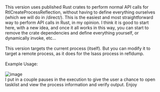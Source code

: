 This version uses published Rust crates to perform normal API calls for RtlCreateProcessReflection, without having to define everything ourselves (which we will do in /direct/). This is the easiest and most straightforward way to perform API calls in Rust, in my opinion. I think it is good to start here, with a new idea, and once it all works in this way, you can start to remove the crate dependencies and define everything yourself, or dynamically invoke, etc...
<BR>
  <BR>
  This version targets the current process (itself). But you can modify it to target a remote process, as it does for the lsass process in refldump.<BR><BR>
    Example Usage:<BR>
    <BR>
    ![image](https://user-images.githubusercontent.com/105792760/223741063-7be59c47-6afc-41e9-b2c9-52f845c580ba.png)<BR>
I put in a couple pauses in the execution to give the user a chance to open tasklist and view the process information and verify output. Enjoy
